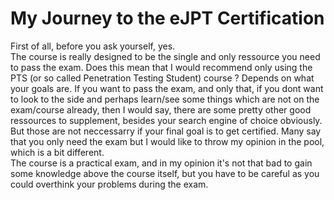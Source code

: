 # My Journey to the eJPT Certification 

First of all, before you ask yourself, yes.  
The course is really designed to be the single and only ressource you need to pass the exam. Does this mean that I would recommend only using the PTS (or so called Penetration Testing Student) course ?
Depends on what your goals are. If you want to pass the exam, and only that, if you dont want to look to the side and perhaps learn/see some things which are not on the exam/course already, then I would say, there are some pretty other good ressources to supplement, besides your search engine of choice obviously.  
But those are not neccessarry if your final goal is to get certified. Many say that you only need the exam but I would like to throw my opinion in the pool, which is a bit different.  
The course is a practical exam, and in my opinion it's not that bad to gain some knowledge above the course itself, but you have to be careful as you could overthink your problems during the exam.

